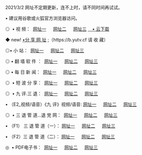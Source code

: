 <p>2021/3/2  网址不定期更新，连不上时，请不同时间再试试。
<p>• 建议用谷歌或火狐官方浏览器访问。
<p>◎  • 视 频： 
<a href="http://hgg.guitarhaven.com/" target="_blank">网址一</a> 　 
<a href="http://hse.guitarhaven.com/" target="_blank">网址二</a> 　 
<a href="http://hse.guitarhaven.com/b.html" target="_blank">网址三</a>
<a href="https://yadi.sk/d/d0sUeAOpal3njw" target="_blank">　• 云下载 </a></p>
<p>◆ new! <a href="http://hph.guitarhaven.com/a.html">•分 享 网 址</a> ;（https://b.yutv.cf 请 收 藏） </p>

<p>◎•  小 站：  
<a href="http://hgg.guitarhaven.com/f.html" target="_blank">网址一</a> 　 
<a href="http://hse.guitarhaven.com/h.html" target="_blank">网址二</a> 　 
<a href="http://hse.guitarhaven.com/k/" target="_blank">网址三</a></p><p>

<p>◎  • 翻 墙 软 件 ：  
<a href="http://hgg.guitarhaven.com/ff/" target="_blank">网址一</a> 　 
<a href="http://hse.guitarhaven.com/s/read/a1_nd.html" target="_blank">网址二</a> 　 
<a href="http://hse.guitarhaven.com/ff/index.html" target="_blank">网址三</a></p>
<p>◎  • 每 日 新 闻：  
<a href="http://hgg.guitarhaven.com/day/" target="_blank">网址一</a> 　 
<a href="http://hse.guitarhaven.com/day/" target="_blank">网址二</a> 　 
<a href="http://hse.guitarhaven.com/day/index.html" target="_blank">网址三</a></p>
<p>◎   • 短 波 分 享：  
<a href="http://hgg.guitarhaven.com/h/" target="_blank">网址一</a> 　 
<a href="http://hse.guitarhaven.com/h/" target="_blank">网址二</a> 　 
<a href="http://hse.guitarhaven.com/h/index.html" target="_blank">网址三</a></p>
<p>◎   • 九 评.三 退：  
<a href="http://hgg.guitarhaven.com/t/" target="_blank">网址一</a> 　 
<a href="http://hse.guitarhaven.com/v2/index.html" target="_blank">网址二</a> 　 
<a href="http://hse.guitarhaven.com/tt/index.html" target="_blank">网址三</a> 　</p>
<p>  • （E2_视频/语音）《九 评》视频/语音: 
<a href="http://hse.guitarhaven.com/7738.html" target="_blank">网址一</a> 　 
<a href="http://hse.guitarhaven.com/7614.html" target="_blank">网址二</a> 　 
<a href="http://hse.guitarhaven.com/7633.html" target="_blank">网址三</a></p>
<p>◎   • 三 退 管 道...退 党 网：  
<a href="http://hgg.guitarhaven.com/go/td1.html" target="_blank">网址一</a> 　 
<a href="http://hse.guitarhaven.com/go/td2.html" target="_blank">网址二</a> 　 
<a href="http://hse.guitarhaven.com/go/td3.html" target="_blank">网址三</a></p>
<p>  • （F1） 三 退 管 道（一）： 
<a href="http://hgg.guitarhaven.com/dd/" target="_blank">网址一</a> 　 
<a href="http://hse.guitarhaven.com/s/read/a1_tdx.html" target="_blank">网址二</a> 　 
<a href="http://hse.guitarhaven.com/dd/" target="_blank">网址三</a></p>
<p>  • （F2）三 退 管 道（二）： 
<a href="http://hse.guitarhaven.com/d/" target="_blank">网址一</a> 　 
<a href="http://hgg.guitarhaven.com/d/index.html" target="_blank">网址二</a> 　 
<a href="http://hse.guitarhaven.com/d/" target="_blank">网址三</a></p>
<p>◎   • PDF电子书：  
<a href="http://hgg.guitarhaven.com/p/" target="_blank">网址一</a> 　 
<a href="http://hse.guitarhaven.com/p/index.html" target="_blank">网址二</a> 　 
<a href="http://hse.guitarhaven.com/p/" target="_blank">网址三</a></p>
